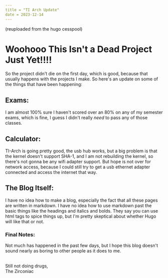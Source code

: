 ```yaml
---
title = "TI Arch Update"
date = 2023-12-14
---
```

(reuploaded from the hugo cesspool)
# Woohooo This Isn't a Dead Project Just Yet!!!!
So the project didn't die on the first day, which is good,
because that usually happens with the projects I make.
So here's an update on some of the things that have been
happening:

## Exams:
I am almost 100% sure I haven't scored over an 80% on
any of my semester exams, which is fine, I guess I didn't
really *need* to pass any of those classes.

## Calculator:
TI-Arch is going pretty good, the usb hub works, but
a big problem is that the kernel doesn't support
SHA-1, and I am not rebuilding the kernel, so there's
not gonna be any wifi adapter support. But hope is
not over for network access, because I could still try
to get a usb ethernet adapter connected and access the
internet that way.

## The Blog Itself:
I have no idea how to make a blog, especially the fact
that all these pages are written in markdown. I have
no idea how to use markdown past the basic things
like the headings and italics and bolds. They say
you can use html tags to spice things up, but I'm
pretty skeptical about whether Hugo will like that
or not.

### Final Notes:
Not much has happened in the past few days, but I
hope this blog doesn't sound nearly as boring
to other people as it does to me.
&nbsp;  
&nbsp;  

Still not doing drugs,  
The Zirconiac
